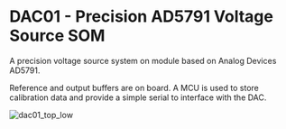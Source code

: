 # DAC01 - Precision AD5791 Voltage Source SOM

A precision voltage source system on module based on Analog Devices AD5791.

Reference and output buffers are on board. A MCU is used to store calibration data and provide a simple serial to interface with the DAC.

![dac01_top_low](https://github.com/user-attachments/assets/713c53cd-8ca7-4612-a3e3-61b52c68e7e9)
